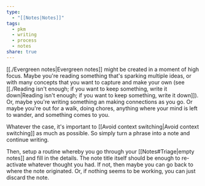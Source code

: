 ```yaml
---
type:
  - "[[Notes|Notes]]"
tags:
  - pkm
  - writing
  - process
  - notes
share: true
---
```


[[./Evergreen notes|Evergreen notes]] might be created in a moment of high focus. Maybe you're reading something that's sparking multiple ideas, or with many concepts that you want to capture and make your own (see [[./Reading isn't enough; if you want to keep something, write it down|Reading isn't enough; if you want to keep something, write it down]]). Or, maybe you're writing something an making connections as you go. Or maybe you're out for a walk, doing chores, anything where your mind is left to wander, and something comes to you.

Whatever the case, it's important to [[Avoid context switching|Avoid context switching]] as much as possible. So simply turn a phrase into a note and continue writing.

Then, setup a routine whereby you go through your [[Notes#Triage|empty notes]] and fill in the details. The note title itself should be enough to re-activate whatever thought you had. If not, then maybe you can go back to where the note originated. Or, if nothing seems to be working, you can just discard the note. 



